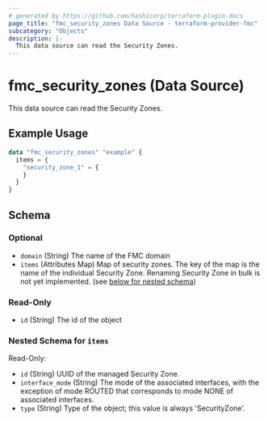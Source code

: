 ```yaml
---
# generated by https://github.com/hashicorp/terraform-plugin-docs
page_title: "fmc_security_zones Data Source - terraform-provider-fmc"
subcategory: "Objects"
description: |-
  This data source can read the Security Zones.
---
```


# fmc_security_zones (Data Source)

This data source can read the Security Zones.

## Example Usage

```terraform
data "fmc_security_zones" "example" {
  items = {
    "security_zone_1" = {
    }
  }
}
```

<!-- schema generated by tfplugindocs -->
## Schema

### Optional

- `domain` (String) The name of the FMC domain
- `items` (Attributes Map) Map of security zones. The key of the map is the name of the individual Security Zone. Renaming Security Zone in bulk is not yet implemented. (see [below for nested schema](#nestedatt--items))

### Read-Only

- `id` (String) The id of the object

<a id="nestedatt--items"></a>
### Nested Schema for `items`

Read-Only:

- `id` (String) UUID of the managed Security Zone.
- `interface_mode` (String) The mode of the associated interfaces, with the exception of mode ROUTED that corresponds to mode NONE of associated interfaces.
- `type` (String) Type of the object; this value is always 'SecurityZone'.
